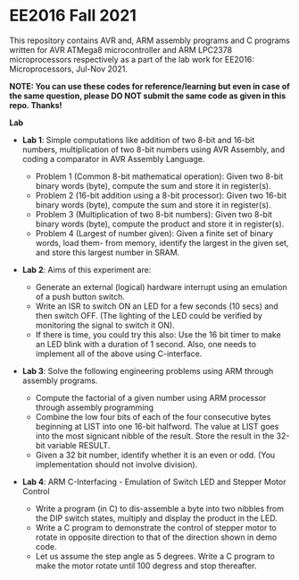 # EE2016 Fall 2021

This repository contains AVR and, ARM assembly programs and C programs written for AVR ATMega8 microcontroller and ARM LPC2378 microprocessors respectively as a part of the lab work for EE2016: Microprocessors, Jul-Nov 2021. 

**NOTE: You can use these codes for reference/learning but even in case of the same question, please DO NOT submit the same code as given in this repo. Thanks!**

**Lab**

- **Lab 1**: Simple computations like addition of two 8-bit and 16-bit numbers, multiplication of two 8-bit numbers using AVR Assembly, and coding a comparator in AVR Assembly Language. 
  - Problem 1 (Common 8-bit mathematical operation): Given two 8-bit binary words (byte), compute the sum and store it in register(s).
  - Problem 2 (16-bit addition using a 8-bit processor): Given two 16-bit binary words (byte), compute the sum and store it in register(s).
  - Problem 3 (Multiplication of two 8-bit numbers): Given two 8-bit binary words (byte), compute the product and store it in register(s).
  - Problem 4 (Largest of number given): Given a finite set of binary words, load them- from memory, identify the largest in the given set, and store this largest number in SRAM.

- **Lab 2**: Aims of  this  experiment  are:
  - Generate an external (logical) hardware interrupt using an emulation of a push button switch. 
  - Write an ISR to switch ON an LED for a few seconds (10 secs) and then switch OFF. (The lighting of  the  LED  could  be  verified  by  monitoring  the  signal  to  switch  it  ON). 
  - If there is time, you could try this also:  Use the 16 bit timer to make an LED blink with a duration of  1  second. Also, one needs to implement all of the above using C-interface.

- **Lab 3**: Solve the following engineering problems using ARM through assembly programs.
  - Compute the factorial of a given number using ARM processor through assembly programming
  - Combine the low four bits of each of the four consecutive bytes beginning at LIST into one 16-bit halfword. The value at LIST goes into the most signicant nibble of the result.       Store the result in the 32-bit variable RESULT.
  - Given a 32 bit number, identify whether it is an even or odd. (You implementation should not involve division).

- **Lab 4**: ARM C-Interfacing - Emulation of Switch LED and Stepper Motor Control
   -  Write a program (in C) to dis-assemble a byte into two nibbles from the DIP switch states, multiply and display the product in the LED.
   -  Write a C program to demonstrate the control of stepper motor to rotate in opposite direction to that of the direction shown in demo code. 
   -  Let us assume the step angle as 5 degrees. Write a C program to make the motor rotate until 100 degress and stop thereafter.
